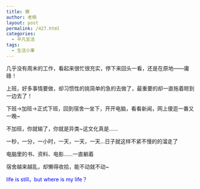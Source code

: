 ```yaml
---
title: 懒
author: 老杨
layout: post
permalink: /427.html
categories:
  - 平凡生活
tags:
  - 生活小事
---
```

几乎没有周末的工作，看起来很忙很充实，停下来回头一看，还是在原地——庸碌！

上班，好多事情要做，却习惯性的挑简单的急的去做了，最重要的却一直拖着晾到一边去了！

下班→加班→正式下班，回到宿舍一坐下，开开电脑，看看新闻，网上傻逛一番又一晚~

不加班，你就输了，你就是异类~这文化真是……

一秒，一分，一小时，一天，一天，一天…日子就这样不紧不慢的的溜走了

电脑里的书、资料、电影……一直躺着

宿舍越来越乱，却懒得收拾，能不动就不动~

<span style="color: #0000ff;">life is still，but where is my life？</span>